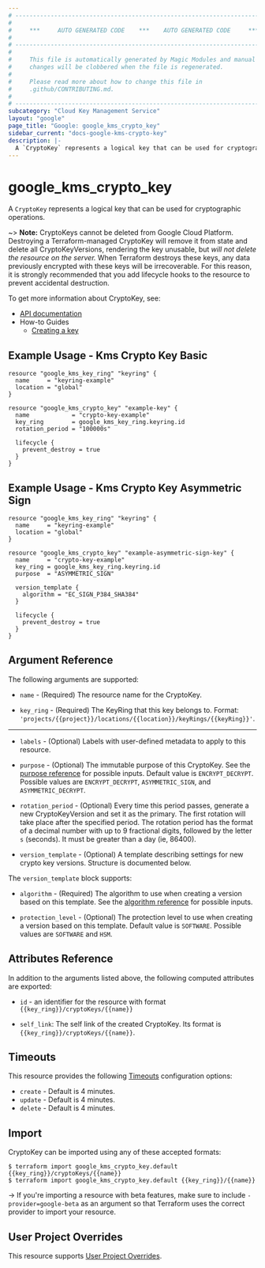 ```yaml
---
# ----------------------------------------------------------------------------
#
#     ***     AUTO GENERATED CODE    ***    AUTO GENERATED CODE     ***
#
# ----------------------------------------------------------------------------
#
#     This file is automatically generated by Magic Modules and manual
#     changes will be clobbered when the file is regenerated.
#
#     Please read more about how to change this file in
#     .github/CONTRIBUTING.md.
#
# ----------------------------------------------------------------------------
subcategory: "Cloud Key Management Service"
layout: "google"
page_title: "Google: google_kms_crypto_key"
sidebar_current: "docs-google-kms-crypto-key"
description: |-
  A `CryptoKey` represents a logical key that can be used for cryptographic operations.
---
```


# google\_kms\_crypto\_key

A `CryptoKey` represents a logical key that can be used for cryptographic operations.


~> **Note:** CryptoKeys cannot be deleted from Google Cloud Platform.
Destroying a Terraform-managed CryptoKey will remove it from state
and delete all CryptoKeyVersions, rendering the key unusable, but *will
not delete the resource on the server.* When Terraform destroys these keys,
any data previously encrypted with these keys will be irrecoverable.
For this reason, it is strongly recommended that you add lifecycle hooks
to the resource to prevent accidental destruction.


To get more information about CryptoKey, see:

* [API documentation](https://cloud.google.com/kms/docs/reference/rest/v1/projects.locations.keyRings.cryptoKeys)
* How-to Guides
    * [Creating a key](https://cloud.google.com/kms/docs/creating-keys#create_a_key)

## Example Usage - Kms Crypto Key Basic


```hcl
resource "google_kms_key_ring" "keyring" {
  name     = "keyring-example"
  location = "global"
}

resource "google_kms_crypto_key" "example-key" {
  name            = "crypto-key-example"
  key_ring        = google_kms_key_ring.keyring.id
  rotation_period = "100000s"

  lifecycle {
    prevent_destroy = true
  }
}
```
## Example Usage - Kms Crypto Key Asymmetric Sign


```hcl
resource "google_kms_key_ring" "keyring" {
  name     = "keyring-example"
  location = "global"
}

resource "google_kms_crypto_key" "example-asymmetric-sign-key" {
  name     = "crypto-key-example"
  key_ring = google_kms_key_ring.keyring.id
  purpose  = "ASYMMETRIC_SIGN"

  version_template {
    algorithm = "EC_SIGN_P384_SHA384"
  }

  lifecycle {
    prevent_destroy = true
  }
}
```

## Argument Reference

The following arguments are supported:


* `name` -
  (Required)
  The resource name for the CryptoKey.

* `key_ring` -
  (Required)
  The KeyRing that this key belongs to.
  Format: `'projects/{{project}}/locations/{{location}}/keyRings/{{keyRing}}'`.


- - -


* `labels` -
  (Optional)
  Labels with user-defined metadata to apply to this resource.

* `purpose` -
  (Optional)
  The immutable purpose of this CryptoKey. See the
  [purpose reference](https://cloud.google.com/kms/docs/reference/rest/v1/projects.locations.keyRings.cryptoKeys#CryptoKeyPurpose)
  for possible inputs.
  Default value is `ENCRYPT_DECRYPT`.
  Possible values are `ENCRYPT_DECRYPT`, `ASYMMETRIC_SIGN`, and `ASYMMETRIC_DECRYPT`.

* `rotation_period` -
  (Optional)
  Every time this period passes, generate a new CryptoKeyVersion and set it as the primary.
  The first rotation will take place after the specified period. The rotation period has
  the format of a decimal number with up to 9 fractional digits, followed by the
  letter `s` (seconds). It must be greater than a day (ie, 86400).

* `version_template` -
  (Optional)
  A template describing settings for new crypto key versions.
  Structure is documented below.


The `version_template` block supports:

* `algorithm` -
  (Required)
  The algorithm to use when creating a version based on this template.
  See the [algorithm reference](https://cloud.google.com/kms/docs/reference/rest/v1/CryptoKeyVersionAlgorithm) for possible inputs.

* `protection_level` -
  (Optional)
  The protection level to use when creating a version based on this template.
  Default value is `SOFTWARE`.
  Possible values are `SOFTWARE` and `HSM`.

## Attributes Reference

In addition to the arguments listed above, the following computed attributes are exported:

* `id` - an identifier for the resource with format `{{key_ring}}/cryptoKeys/{{name}}`


* `self_link`: The self link of the created CryptoKey. Its format is `{{key_ring}}/cryptoKeys/{{name}}`.

## Timeouts

This resource provides the following
[Timeouts](/docs/configuration/resources.html#timeouts) configuration options:

- `create` - Default is 4 minutes.
- `update` - Default is 4 minutes.
- `delete` - Default is 4 minutes.

## Import

CryptoKey can be imported using any of these accepted formats:

```
$ terraform import google_kms_crypto_key.default {{key_ring}}/cryptoKeys/{{name}}
$ terraform import google_kms_crypto_key.default {{key_ring}}/{{name}}
```

-> If you're importing a resource with beta features, make sure to include `-provider=google-beta`
as an argument so that Terraform uses the correct provider to import your resource.

## User Project Overrides

This resource supports [User Project Overrides](https://www.terraform.io/docs/providers/google/guides/provider_reference.html#user_project_override).
